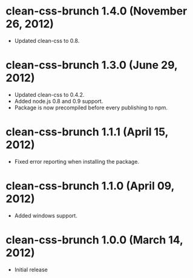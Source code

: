 # clean-css-brunch 1.4.0 (November 26, 2012)
* Updated clean-css to 0.8.

# clean-css-brunch 1.3.0 (June 29, 2012)
* Updated clean-css to 0.4.2.
* Added node.js 0.8 and 0.9 support.
* Package is now precompiled before every publishing to npm.

# clean-css-brunch 1.1.1 (April 15, 2012)
* Fixed error reporting when installing the package.

# clean-css-brunch 1.1.0 (April 09, 2012)
* Added windows support.

# clean-css-brunch 1.0.0 (March 14, 2012)
* Initial release
